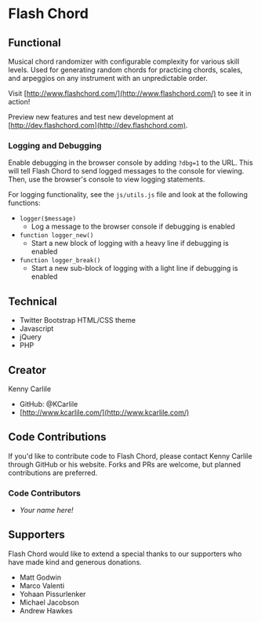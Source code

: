 # Flash Chord

## Functional

Musical chord randomizer with configurable complexity for various skill levels. Used for generating random chords for practicing chords, scales, and arpeggios on any instrument with an unpredictable order.

Visit [http://www.flashchord.com/](http://www.flashchord.com/) to see it in action!

Preview new features and test new development at [http://dev.flashchord.com](http://dev.flashchord.com).

### Logging and Debugging

Enable debugging in the browser console by adding `?dbg=1` to the URL. This will tell Flash Chord to send logged messages to the console for viewing. Then, use the browser's console to view logging statements.

For logging functionality, see the `js/utils.js` file and look at the following functions:

- `logger($message)`
  - Log a message to the browser console if debugging is enabled
- `function logger_new()`
  - Start a new block of logging with a heavy line if debugging is enabled
- `function logger_break()`
  - Start a new sub-block of logging with a light line if debugging is enabled

## Technical

- Twitter Bootstrap HTML/CSS theme
- Javascript
- jQuery
- PHP

## Creator

Kenny Carlile

- GitHub: @KCarlile
- [http://www.kcarlile.com/](http://www.kcarlile.com/)

## Code Contributions

If you'd like to contribute code to Flash Chord, please contact Kenny Carlile through GitHub or his website. Forks and PRs are welcome, but planned contributions are preferred.

### Code Contributors

- _Your name here!_

## Supporters

Flash Chord would like to extend a special thanks to our supporters who have made kind and generous donations.

- Matt Godwin
- Marco Valenti
- Yohaan Pissurlenker
- Michael Jacobson
- Andrew Hawkes
